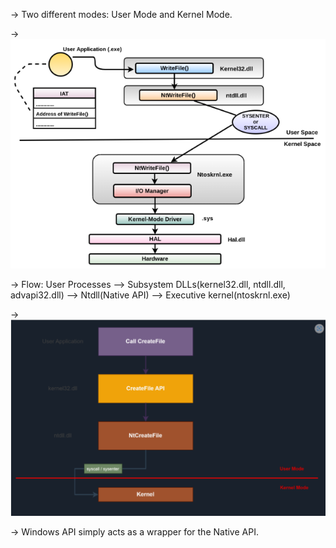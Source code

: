 -> Two different modes: User Mode and Kernel Mode.

-> ![alt text](image.png)

-> Flow:
    User Processes --> Subsystem DLLs(kernel32.dll, ntdll.dll, advapi32.dll) --> Ntdll(Native API) --> Executive kernel(ntoskrnl.exe)

-> ![alt text](image-1.png)

->  Windows API simply acts as a wrapper for the Native API.
